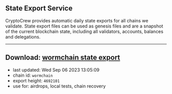 ## State Export Service
CryptoCrew provides automatic daily state exports for all chains we validate. State export files can be used as genesis files and are a snapshot of the current blockchain state, including all validators, accounts, balances and delegations.

---
**Download: [wormchain state export](https://dl.ccvalidators.com/SERVICE/wormchain/wormchain_export_4692101.json)**
---

- last updated: Wed Sep 06 2023 13:05:09
- chain id: `wormchain`
- export height: `4692101`
- use for: airdrops, local tests, chain recovery
